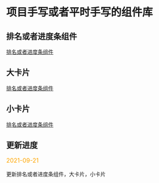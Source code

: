 # 项目手写或者平时手写的组件库

## 排名或者进度条组件

[排名或者进度条组件](/componet/ranking/README.md)

## 大卡片

[排名或者进度条组件](/componet/bigCard/README.md)

## 小卡片

[排名或者进度条组件](/componet/smallCard/README.md)

## 更新进度
<p style='color:orange;font-size:16px'>2021-09-21</p> 
更新排名或者进度条组件，大卡片，小卡片